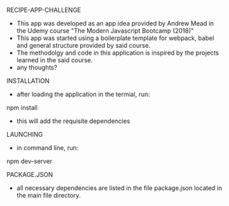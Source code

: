 RECIPE-APP-CHALLENGE

* This app was developed as an app idea provided by Andrew Mead in the Udemy course "The Modern Javascript Bootcamp (2018)"
* This app was started using a boilerplate template for webpack, babel and general structure provided by said course. 
* The methodolgy and code in this application is inspired by the projects learned in the said course.
* any thoughts?

INSTALLATION

* after loading the application in the termial, run:

npm install

* this will add the requisite dependencies

LAUNCHING

* in command line, run:

npm dev-server 

PACKAGE.JSON

* all necessary dependencies are listed in the file package.json located in the main file directory.